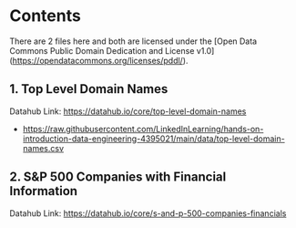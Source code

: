 # Contents
There are 2 files here and both are licensed under the [Open Data Commons Public Domain Dedication and License v1.0] (https://opendatacommons.org/licenses/pddl/).

## 1. Top Level Domain Names
Datahub Link: https://datahub.io/core/top-level-domain-names
- https://raw.githubusercontent.com/LinkedInLearning/hands-on-introduction-data-engineering-4395021/main/data/top-level-domain-names.csv

## 2. S&P 500 Companies with Financial Information
Datahub Link: https://datahub.io/core/s-and-p-500-companies-financials 